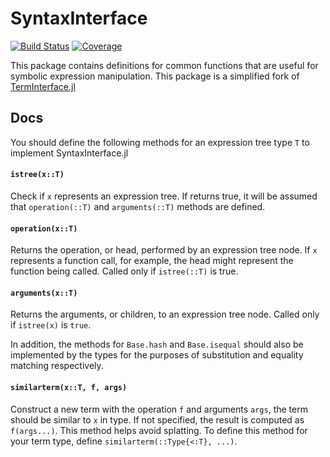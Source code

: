 # SyntaxInterface

[![Build Status](https://github.com/peterahrens/SyntaxInterface.jl/actions/workflows/ci.yml/badge.svg?branch=master)](https://github.com/peterahrens/SyntaxInterface.jl/actions/workflows/ci.yml?query=branch%3Amaster)
[![Coverage](https://codecov.io/gh/peterahrens/SyntaxInterface.jl/branch/master/graph/badge.svg)](https://codecov.io/gh/peterahrens/SyntaxInterface.jl)

This package contains definitions for common functions that are useful for
symbolic expression manipulation. This package is a simplified fork of
[TermInterface.jl](https://github.com/JuliaSymbolics/TermInterface.jl)

## Docs
You should define the following methods for an expression tree type `T` to implement SyntaxInterface.jl

#### `istree(x::T)`

Check if `x` represents an expression tree. If returns true, it will be assumed
that `operation(::T)` and `arguments(::T)` methods are defined.

#### `operation(x::T)`

Returns the operation, or head, performed by an expression tree node. If `x` represents a function call, for example, the head might represent
the function being called. Called
only if `istree(::T)` is true. 

#### `arguments(x::T)`

Returns the arguments, or children, to an expression tree node. Called only if `istree(x)` is `true`. 

In addition, the methods for `Base.hash` and `Base.isequal` should also be implemented by the types for the purposes of substitution and equality matching respectively.

#### `similarterm(x::T, f, args)`

Construct a new term with the operation `f` and arguments `args`, the term
should be similar to `x` in type. If not specified, the result is computed as
`f(args...)`. This method helps avoid splatting. To define this method for your
term type, define `similarterm(::Type{<:T}, ...)`.
